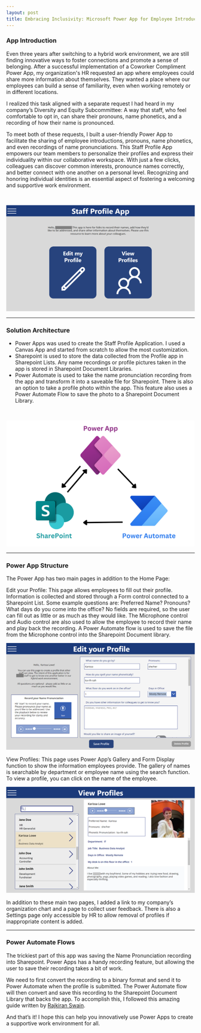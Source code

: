 ```yaml
---
layout: post
title: Embracing Inclusivity: Microsoft Power App for Employee Introductions, Pronouns, and Name Pronunciation
---
```


### App Introduction
Even three years after switching to a hybrid work environment, we are still finding innovative ways to foster connections and promote a sense of belonging. 
After a successful implementation of a Coworker Compliment Power App, my organization's HR requested an app where employees could share more information about themselves. They wanted a place where our employees can build a sense of familiarity, even when working remotely or in different locations. 

I realized this task aligned with a separate request I had heard in my company’s Diversity and Equity Subcommittee: A way that staff, who feel comfortable to opt in, can share their pronouns, name phonetics, and a recording of how their name is pronounced.

To meet both of these requests, I built a user-friendly Power App to facilitate the sharing of employee introductions, pronouns, name phonetics, and even recordings of name pronunciations. This Staff Profile App empowers our team members to personalize their profiles and express their individuality within our collaborative workspace. With just a few clicks, colleagues can discover common interests, pronounce names correctly, and better connect with one another on a personal level. Recognizing and honoring individual identities is an essential aspect of fostering a welcoming and supportive work environment. 

<br>

![Home Page of Staff Profile App](https://github.com/KarissaLowe/KarissaLowe.github.io/blob/main/Images/Home1.png?raw=true)

---

### Solution Architecture

- Power Apps was used to create the Staff Profile Application. I used a Canvas App and started from scratch to allow the most customization.
- Sharepoint is used to store the data collected from the Profile app in Sharepoint Lists. Any name recordings or profile pictures taken in the app is stored in Sharepoint Document Libraries.
- Power Automate is used to take the name pronunciation recording from the app and transform it into a saveable file for Sharepoint. There is also an option to take a profile photo within the app. This feature also uses a Power Automate Flow to save the photo to a Sharepoint Document Library.

<br>

![Staff Profile Solution Architecture](https://github.com/KarissaLowe/KarissaLowe.github.io/blob/main/Images/Microsoft%20Power%20Apps.png?raw=true)


---

### Power App Structure
The Power App has two main pages in addition to the Home Page:

Edit your Profile: 
This page allows employees to fill out their profile. Information is collected and stored through a Form control connected to a Sharepoint List. Some example questions are: Preferred Name? Pronouns? What days do you come into the office? No fields are required, so the user can fill out as little or as much as they would like.
The Microphone control and Audio control are also used to allow the employee to record their name and play back the recording. A Power Automate flow is used to save the file from the Microphone control into the Sharepoint Document library.
 
![Edit Page of Staff Profile](https://github.com/KarissaLowe/KarissaLowe.github.io/blob/main/Images/Edit1.png?raw=true)

View Profiles: 
This page uses Power App’s Gallery and Form Display function to show the information employees provide. The gallery of names is searchable by department or employee name using the search function. To view a profile, you can click on the name of the employee.

![View page](https://github.com/KarissaLowe/KarissaLowe.github.io/blob/main/Images/View1.png?raw=true)

In addition to these main two pages, I added a link to my company’s organization chart and a page to collect user feedback. There is also a Settings page only accessible by HR to allow removal of profiles if inappropriate content is added.

---

### Power Automate Flows
The trickiest part of this app was saving the Name Pronunciation recording into Sharepoint. Power Apps has a handy recording feature, but allowing the user to save their recording takes a bit of work.

We need to first convert the recording to a binary format and send it to Power Automate when the profile is submitted. The Power Automate flow will then convert and save this recording to the Sharepoint Document Library that backs the app. To accomplish this, I followed this amazing guide written by [Rajkiran Swain](https://www.enjoysharepoint.com/saving-microphone-audio-recorded-in-powerapps-to-sharepoint-online/).

And that’s it! I hope this can help you innovatively use Power Apps to create a supportive work environment for all.
